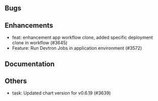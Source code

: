 ## Bugs
## Enhancements
- feat: enhancement app workflow clone, added specific deployment clone in workflow (#3645)
- Feature: Run Devtron Jobs in application environment (#3572)
## Documentation
## Others
- task: Updated chart version for v0.6.19 (#3639)
